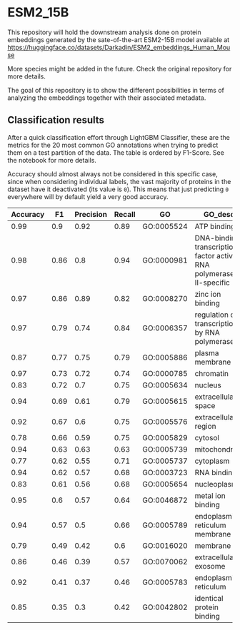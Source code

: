 # ESM2_15B

This repository will hold the downstream analysis done on protein embeddings generated by the sate-of-the-art ESM2-15B model available at https://huggingface.co/datasets/Darkadin/ESM2_embeddings_Human_Mouse

More species might be added in the future. Check the original repository for more details.

The goal of this repository is to show the different possibilities in terms of analyzing the embeddings together with their associated metadata.

## Classification results

After a quick classification effort through LightGBM Classifier, these are the metrics for the 20 most common GO annotations when trying to predict them on a test partition of the data. The table is ordered by F1-Score. See the notebook for more details.

Accuracy should almost always not be considered in this specific case, since when considering individual labels, the vast majority of proteins in the dataset have it deactivated (its value is ```0```). This means that just predicting ```0``` everywhere will by default yield a very good accuracy.

|Accuracy|F1  |Precision|Recall|GO        |GO_desc                                                              |
|--------|----|---------|------|----------|---------------------------------------------------------------------|
|0.99    |0.9 |0.92     |0.89  |GO:0005524|ATP binding                                                          |
|0.98    |0.86|0.8      |0.94  |GO:0000981|DNA-binding transcription factor activity, RNA polymerase II-specific|
|0.97    |0.86|0.89     |0.82  |GO:0008270|zinc ion binding                                                     |
|0.97    |0.79|0.74     |0.84  |GO:0006357|regulation of transcription by RNA polymerase II                     |
|0.87    |0.77|0.75     |0.79  |GO:0005886|plasma membrane                                                      |
|0.97    |0.73|0.72     |0.74  |GO:0000785|chromatin                                                            |
|0.83    |0.72|0.7      |0.75  |GO:0005634|nucleus                                                              |
|0.94    |0.69|0.61     |0.79  |GO:0005615|extracellular space                                                  |
|0.92    |0.67|0.6      |0.75  |GO:0005576|extracellular region                                                 |
|0.78    |0.66|0.59     |0.75  |GO:0005829|cytosol                                                              |
|0.94    |0.63|0.63     |0.63  |GO:0005739|mitochondrion                                                        |
|0.77    |0.62|0.55     |0.71  |GO:0005737|cytoplasm                                                            |
|0.94    |0.62|0.57     |0.68  |GO:0003723|RNA binding                                                          |
|0.83    |0.61|0.56     |0.68  |GO:0005654|nucleoplasm                                                          |
|0.95    |0.6 |0.57     |0.64  |GO:0046872|metal ion binding                                                    |
|0.94    |0.57|0.5      |0.66  |GO:0005789|endoplasmic reticulum membrane                                       |
|0.79    |0.49|0.42     |0.6   |GO:0016020|membrane                                                             |
|0.86    |0.46|0.39     |0.57  |GO:0070062|extracellular exosome                                                |
|0.92    |0.41|0.37     |0.46  |GO:0005783|endoplasmic reticulum                                                |
|0.85    |0.35|0.3      |0.42  |GO:0042802|identical protein binding                                            |
